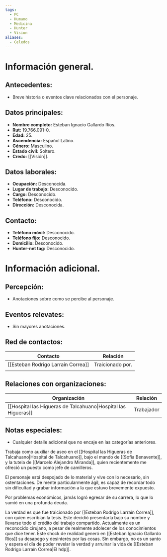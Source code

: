 ```yaml
---
tags:
  - PC
  - Humano
  - Medicina
  - Hunter
  - Vision
aliases:
  - Celedos
---
```

# Información general.

## Antecedentes:

- Breve historia o eventos clave relacionados con el personaje.
## Datos principales:

- **Nombre completo:** Esteban Ignacio Gallardo Ríos.
- **Rut:** 19.766.091-0.
- **Edad:** 25.
- **Ascendencia:** Español Latino.
- **Género:** Masculino.
- **Estado civil:** Soltero.
- **Credo:** [[Visión]].

## Datos laborales:

- **Ocupación:** Desconocida.
- **Lugar de trabajo:** Desconocido.
- **Cargo:** Desconocido.
- **Teléfono:** Desconocido.
- **Dirección:** Desconocida.

## Contacto:

- **Teléfono móvil:** Desconocido.
- **Teléfono fijo:** Desconocido.
- **Domicilio:** Desconocido.
- **Hunter-net tag:** Desconocido.

# Información adicional.

## Percepción:

- Anotaciones sobre como se percibe al personaje.
## Eventos relevates:

- Sin mayores anotaciones.
## Red de contactos:

| Contacto                           | Relación         |
| ---------------------------------- | ---------------- |
| [[Esteban Rodrigo Larraín Correa]] | Traicionado por. |
|                                    |                  |

## Relaciones con organizaciones:

| Organización                                                   | Relación   |
| -------------------------------------------------------------- | ---------- |
| [[Hospital las Higueras de Talcahuano\|Hospital las Higueras]] | Trabajador |

## Notas especiales:

- Cualquier detalle adicional que no encaje en las categorías anteriores.




Trabaja como auxiliar de aseo en el [[Hospital las Higueras de Talcahuano|Hospital de Talcahuano]], bajo el mando de [[Sofía Benavente]], y la tutela de [[Marcelo Alejandro Miranda]], quien recientemente me ofreció un puesto como jefe de camilleros.

El personaje está despojado de lo material y vive con lo necesario, sin ostentaciones. De mente particularmente ágil, es capaz de recordar todo sin dificultad y grabar información a la que estuvo brevemente expuesto.

Por problemas económicos, jamás logró egresar de su carrera, lo que lo sumió en una profunda deuda.

La verdad es que fue traicionado por [[Esteban Rodrigo Larraín Correa]], con quien escribían la tesis. Este decidió presentarla bajo su nombre y llevarse todo el crédito del trabajo compartido. Actualmente es un reconocido cirujano, a pesar de realmente adolecer de los conocimientos que dice tener. Este shock de realidad generó en [[Esteban Ignacio Gallardo Ríos]] su desapego y desinterés por las cosas. Sin embargo, no es un santo y espera el día de poder revelar la verdad y arruinar la vida de [[Esteban Rodrigo Larraín Correa|El hdp]].